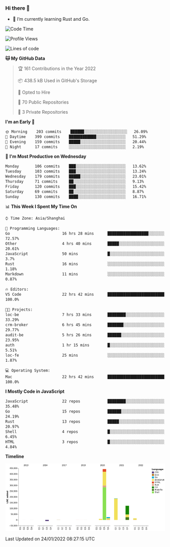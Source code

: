 ### Hi there 👋

- 🌱 I’m currently learning Rust and Go.

<!--START_SECTION:waka-->
![Code Time](http://img.shields.io/badge/Code%20Time-155%20hrs%2044%20mins-blue)

![Profile Views](http://img.shields.io/badge/Profile%20Views-0-blue)

![Lines of code](https://img.shields.io/badge/From%20Hello%20World%20I%27ve%20Written-798%20Thousand%20lines%20of%20code-blue)

**🐱 My GitHub Data** 

> 🏆 161 Contributions in the Year 2022
 > 
> 📦 438.5 kB Used in GitHub's Storage 
 > 
> 💼 Opted to Hire
 > 
> 📜 70 Public Repositories 
 > 
> 🔑 3 Private Repositories  
 > 
**I'm an Early 🐤** 

```text
🌞 Morning    203 commits    ██████░░░░░░░░░░░░░░░░░░░   26.09% 
🌆 Daytime    399 commits    ████████████░░░░░░░░░░░░░   51.29% 
🌃 Evening    159 commits    █████░░░░░░░░░░░░░░░░░░░░   20.44% 
🌙 Night      17 commits     ░░░░░░░░░░░░░░░░░░░░░░░░░   2.19%

```
📅 **I'm Most Productive on Wednesday** 

```text
Monday       106 commits    ███░░░░░░░░░░░░░░░░░░░░░░   13.62% 
Tuesday      103 commits    ███░░░░░░░░░░░░░░░░░░░░░░   13.24% 
Wednesday    179 commits    █████░░░░░░░░░░░░░░░░░░░░   23.01% 
Thursday     71 commits     ██░░░░░░░░░░░░░░░░░░░░░░░   9.13% 
Friday       120 commits    ███░░░░░░░░░░░░░░░░░░░░░░   15.42% 
Saturday     69 commits     ██░░░░░░░░░░░░░░░░░░░░░░░   8.87% 
Sunday       130 commits    ████░░░░░░░░░░░░░░░░░░░░░   16.71%

```


📊 **This Week I Spent My Time On** 

```text
⌚︎ Time Zone: Asia/Shanghai

💬 Programming Languages: 
Go                       16 hrs 28 mins      ██████████████████░░░░░░░   72.57% 
Other                    4 hrs 40 mins       █████░░░░░░░░░░░░░░░░░░░░   20.61% 
JavaScript               50 mins             █░░░░░░░░░░░░░░░░░░░░░░░░   3.7% 
Rust                     16 mins             ░░░░░░░░░░░░░░░░░░░░░░░░░   1.18% 
Markdown                 11 mins             ░░░░░░░░░░░░░░░░░░░░░░░░░   0.87%

🔥 Editors: 
VS Code                  22 hrs 42 mins      █████████████████████████   100.0%

🐱‍💻 Projects: 
loc-be                   7 hrs 33 mins       ████████░░░░░░░░░░░░░░░░░   33.29% 
crm-broker               6 hrs 45 mins       ███████░░░░░░░░░░░░░░░░░░   29.77% 
audit-be                 5 hrs 26 mins       ██████░░░░░░░░░░░░░░░░░░░   23.95% 
auth                     1 hr 15 mins        █░░░░░░░░░░░░░░░░░░░░░░░░   5.51% 
loc-fe                   25 mins             ░░░░░░░░░░░░░░░░░░░░░░░░░   1.87%

💻 Operating System: 
Mac                      22 hrs 42 mins      █████████████████████████   100.0%

```

**I Mostly Code in JavaScript** 

```text
JavaScript               22 repos            ████████░░░░░░░░░░░░░░░░░   35.48% 
Go                       15 repos            ██████░░░░░░░░░░░░░░░░░░░   24.19% 
Rust                     13 repos            █████░░░░░░░░░░░░░░░░░░░░   20.97% 
Shell                    4 repos             █░░░░░░░░░░░░░░░░░░░░░░░░   6.45% 
HTML                     3 repos             █░░░░░░░░░░░░░░░░░░░░░░░░   4.84%

```


**Timeline**

![Chart not found](https://raw.githubusercontent.com/elton/elton/main/charts/bar_graph.png) 


 Last Updated on 24/01/2022 08:27:15 UTC
<!--END_SECTION:waka-->

<!--
**elton/elton** is a ✨ _special_ ✨ repository because its `README.md` (this file) appears on your GitHub profile.

Here are some ideas to get you started:

- 🔭 I’m currently working on ...
- 🌱 I’m currently learning ...
- 👯 I’m looking to collaborate on ...
- 🤔 I’m looking for help with ...
- 💬 Ask me about ...
- 📫 How to reach me: ...
- 😄 Pronouns: ...
- ⚡ Fun fact: ...
-->
